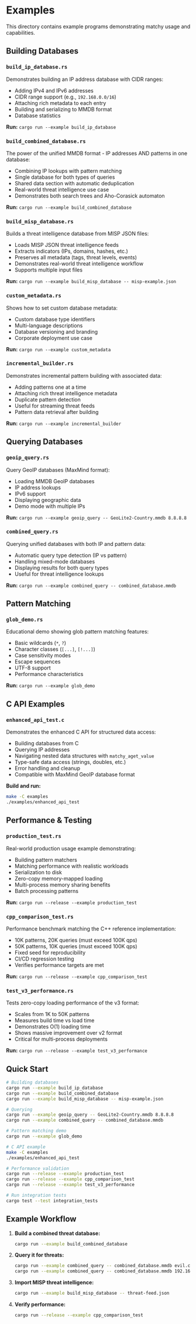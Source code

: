 # Examples

This directory contains example programs demonstrating matchy usage and capabilities.

## Building Databases

### `build_ip_database.rs`
Demonstrates building an IP address database with CIDR ranges:
- Adding IPv4 and IPv6 addresses
- CIDR range support (e.g., `192.168.0.0/16`)
- Attaching rich metadata to each entry
- Building and serializing to MMDB format
- Database statistics

**Run:** `cargo run --example build_ip_database`

### `build_combined_database.rs`
The power of the unified MMDB format - IP addresses AND patterns in one database:
- Combining IP lookups with pattern matching
- Single database for both types of queries
- Shared data section with automatic deduplication
- Real-world threat intelligence use case
- Demonstrates both search trees and Aho-Corasick automaton

**Run:** `cargo run --example build_combined_database`

### `build_misp_database.rs`
Builds a threat intelligence database from MISP JSON files:
- Loads MISP JSON threat intelligence feeds
- Extracts indicators (IPs, domains, hashes, etc.)
- Preserves all metadata (tags, threat levels, events)
- Demonstrates real-world threat intelligence workflow
- Supports multiple input files

**Run:** `cargo run --example build_misp_database -- misp-example.json`

### `custom_metadata.rs`
Shows how to set custom database metadata:
- Custom database type identifiers
- Multi-language descriptions
- Database versioning and branding
- Corporate deployment use case

**Run:** `cargo run --example custom_metadata`

### `incremental_builder.rs`
Demonstrates incremental pattern building with associated data:
- Adding patterns one at a time
- Attaching rich threat intelligence metadata
- Duplicate pattern detection
- Useful for streaming threat feeds
- Pattern data retrieval after building

**Run:** `cargo run --example incremental_builder`

## Querying Databases

### `geoip_query.rs`
Query GeoIP databases (MaxMind format):
- Loading MMDB GeoIP databases
- IP address lookups
- IPv6 support
- Displaying geographic data
- Demo mode with multiple IPs

**Run:** `cargo run --example geoip_query -- GeoLite2-Country.mmdb 8.8.8.8`

### `combined_query.rs`
Querying unified databases with both IP and pattern data:
- Automatic query type detection (IP vs pattern)
- Handling mixed-mode databases
- Displaying results for both query types
- Useful for threat intelligence lookups

**Run:** `cargo run --example combined_query -- combined_database.mmdb`

## Pattern Matching

### `glob_demo.rs`
Educational demo showing glob pattern matching features:
- Basic wildcards (`*`, `?`)
- Character classes (`[...]`, `[!...]`)
- Case sensitivity modes
- Escape sequences
- UTF-8 support
- Performance characteristics

**Run:** `cargo run --example glob_demo`

## C API Examples

### `enhanced_api_test.c`
Demonstrates the enhanced C API for structured data access:
- Building databases from C
- Querying IP addresses
- Navigating nested data structures with `matchy_aget_value`
- Type-safe data access (strings, doubles, etc.)
- Error handling and cleanup
- Compatible with MaxMind GeoIP database format

**Build and run:**
```bash
make -C examples
./examples/enhanced_api_test
```

## Performance & Testing

### `production_test.rs`
Real-world production usage example demonstrating:
- Building pattern matchers
- Matching performance with realistic workloads
- Serialization to disk
- Zero-copy memory-mapped loading
- Multi-process memory sharing benefits
- Batch processing patterns

**Run:** `cargo run --release --example production_test`

### `cpp_comparison_test.rs`
Performance benchmark matching the C++ reference implementation:
- 10K patterns, 20K queries (must exceed 100K qps)
- 50K patterns, 10K queries (must exceed 100K qps)
- Fixed seed for reproducibility
- CI/CD regression testing
- Verifies performance targets are met

**Run:** `cargo run --release --example cpp_comparison_test`

### `test_v3_performance.rs`
Tests zero-copy loading performance of the v3 format:
- Scales from 1K to 50K patterns
- Measures build time vs load time
- Demonstrates O(1) loading time
- Shows massive improvement over v2 format
- Critical for multi-process deployments

**Run:** `cargo run --release --example test_v3_performance`

## Quick Start

```bash
# Building databases
cargo run --example build_ip_database
cargo run --example build_combined_database
cargo run --example build_misp_database -- misp-example.json

# Querying
cargo run --example geoip_query -- GeoLite2-Country.mmdb 8.8.8.8
cargo run --example combined_query -- combined_database.mmdb

# Pattern matching demo
cargo run --example glob_demo

# C API example
make -C examples
./examples/enhanced_api_test

# Performance validation
cargo run --release --example production_test
cargo run --release --example cpp_comparison_test
cargo run --release --example test_v3_performance

# Run integration tests
cargo test --test integration_tests
```

## Example Workflow

1. **Build a combined threat database:**
   ```bash
   cargo run --example build_combined_database
   ```

2. **Query it for threats:**
   ```bash
   cargo run --example combined_query -- combined_database.mmdb evil.com
   cargo run --example combined_query -- combined_database.mmdb 192.168.1.100
   ```

3. **Import MISP threat intelligence:**
   ```bash
   cargo run --example build_misp_database -- threat-feed.json
   ```

4. **Verify performance:**
   ```bash
   cargo run --release --example cpp_comparison_test
   ```
